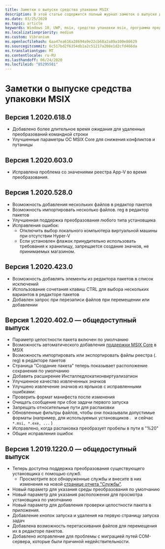```yaml
---
title: Заметки о выпуске средства упаковки MSIX
description: В этой статье содержится полный журнал заметок о выпуске для различных версий средства упаковки MSIX.
ms.date: 03/25/2020
ms.topic: article
keywords: Windows 10, UWP, msix, средство упаковки msix, программа предварительной оценки
ms.localizationpriority: medium
ms.custom: Vibranium
ms.openlocfilehash: 6aa47ea616a28694a9e22cb68a2a89a100e86629
ms.sourcegitcommit: 6c517bd2f6354db1a2c51217a208e1d2cfd466da
ms.translationtype: MT
ms.contentlocale: ru-RU
ms.lasthandoff: 06/24/2020
ms.locfileid: "85295581"
---
```

# <a name="release-notes-for-the-msix-packaging-tool"></a>Заметки о выпуске средства упаковки MSIX

## <a name="version-120206180"></a>Версия 1.2020.618.0
- Добавлено более длительное время ожидания для удаленных преобразований командной строки
- Улучшенные параметры ОС MSIX Core для снижения конфликтов и путаницы

## <a name="version-120206030"></a>Версия 1.2020.603.0
- Исправлена проблема со значениями реестра App-V во время преобразования.

## <a name="version-120205280"></a>Версия 1.2020.528.0
- Возможность добавления нескольких файлов в редактор пакетов
- Возможность импортировать несколько файлов. reg в редактор пакетов
- Улучшенная поддержка преобразования любого типа установщика
- Исправления ошибок:
    - Отключить выбор локального компьютера виртуальной машины при отсутствии Hyper-V
    - Если установлен флажок принудительно использовать требования к хранилищу, запрещается создание значков, не принимаемых магазином.

## <a name="version-120204230"></a>Версия 1.2020.423.0
- Возможность добавлять элементы из редактора пакетов в список исключений
- Использование сочетания клавиш CTRL для выбора нескольких вариантов в редакторе пакетов
- Добавлен запрос при перезаписи файлов при перемещении или добавлении

## <a name="version-120204020---public-release"></a>Версия 1.2020.402.0 — общедоступный выпуск
- Параметр целостности пакета включен по умолчанию
- Возможность автоматического добавления [поддержки MSIX Core](../../msix-core/msixcore.md) в MSIX
- Возможность импортировать или экспортировать файлы реестра (. reg) в редакторе пакетов
- Страница "Создание пакета" теперь показывает расположение сохранения по умолчанию
- Добавить расширение Инсталледлокатионвиртуализатион
- Улучшенное качество извлеченных значков
- Улучшено извлечение значков из ярлыков с исправленными ошибками:
- Проверить формат манифеста после изменения 
- Очищать сообщение при сбое задачи первого запуска 
- Запрещать относительные пути для распаковки 
- Обновленные фильтры файлов, чтобы они показывали допустимые форматы (например, для используемых установщиков *.*   и сейчас `*.msi, *.exe, ...` ) 
- Исправлено, когда распаковка преобразует пробелы в пути в "%20"
- Общие исправления ошибок

## <a name="version-1201912200---public-release"></a>Версия 1.2019.1220.0 — общедоступный выпуск
- Теперь доступна поддержка преобразования существующего установщика с помощью служб.
  - Просмотрите все обнаруженные службы и внесите в них изменения на новой [странице отчета "Службы"](../convert-an-installer-with-services.md).
- Новый параметр для указания среды преобразования по умолчанию
- Новый параметр для указания расположения для просмотра установщика по умолчанию
- Новый параметр для добавления проверки целостности пакета в приложения.
- Добавление кнопок запуска и удаления на первую страницу запуска задач
- Добавлена возможность перетаскивания файлов для перемещения их в редакторе пакетов.
- Добавлено исправление для проблемы с миграцией путей COM-сервера, которые были причиной недействительности.
